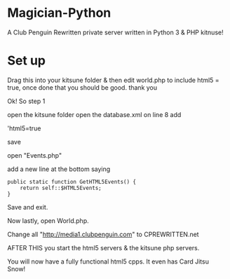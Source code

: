 # Magician-Python
A Club Penguin Rewritten private server written in Python 3 & PHP kitnuse!

# Set up

Drag this into your kitsune folder & then edit world.php to include html5 = true, once done that you should be good. thank you

Ok! So step 1

open the kitsune folder 
open the database.xml
on line 8 add

'<structure>html5=true</structure>

save

open "Events.php"

add a new line at the bottom saying

	public static function GetHTML5Events() {
		return self::$HTML5Events;
	}
  
  Save and exit.

Now lastly, open World.php. 

Change all "http://media1.clubpenguin.com" to CPREWRITTEN.net

AFTER THIS you start the html5 servers & the kitsune php servers. 

You will now have a fully functional html5 cpps. It even has Card Jitsu Snow!
